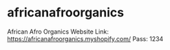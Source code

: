 # africanafroorganics
African Afro Organics
Website Link: https://africanafroorganics.myshopify.com/
Pass: 1234

